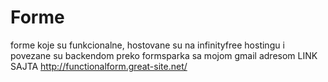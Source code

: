 # Forme
forme koje su funkcionalne, hostovane su na infinityfree hostingu i povezane su backendom preko formsparka sa mojom gmail adresom
LINK SAJTA http://functionalform.great-site.net/
